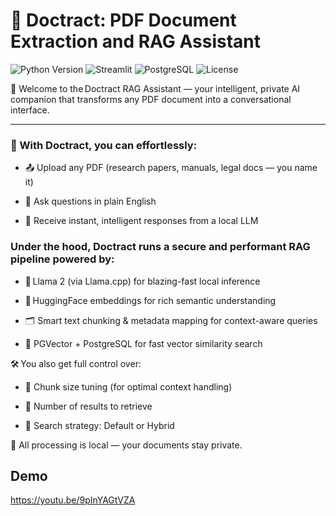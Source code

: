 # 🧾 Doctract: PDF Document Extraction and RAG Assistant

![Python Version](https://img.shields.io/badge/python-3.11%2B-blue.svg)
![Streamlit](https://img.shields.io/badge/streamlit-1.44.1-brightgreen)
![PostgreSQL](https://img.shields.io/badge/PostgreSQL-14%2B-blue)
![License](https://img.shields.io/badge/license-MIT-lightgrey)


👋 Welcome to the Doctract RAG Assistant — your intelligent, private AI companion that transforms any PDF document into a conversational interface.

---
### 🚀 With Doctract, you can effortlessly:


  - 📤 Upload any PDF (research papers, manuals, legal docs — you name it)
    
  - 🧠 Ask questions in plain English

  - 💬 Receive instant, intelligent responses from a local LLM

### Under the hood, Doctract runs a secure and performant RAG pipeline powered by:

- 🦙 Llama 2 (via Llama.cpp) for blazing-fast local inference

- 🧬 HuggingFace embeddings for rich semantic understanding

- 🗂️ Smart text chunking & metadata mapping for context-aware queries

- 🧭 PGVector + PostgreSQL for fast vector similarity search

🛠️ You also get full control over:

- 📏 Chunk size tuning (for optimal context handling)

- 🧮 Number of results to retrieve

- 🔄 Search strategy: Default or Hybrid

🔐 All processing is local — your documents stay private.

## Demo

https://youtu.be/9pInYAGtVZA

